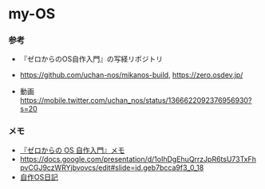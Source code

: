 # my-OS

### 参考

- 『ゼロからのOS自作入門』の写経リポジトリ
- https://github.com/uchan-nos/mikanos-build, https://zero.osdev.jp/

- 動画 https://mobile.twitter.com/uchan_nos/status/1366622092376956930?s=20


### メモ

- [『ゼロからの OS 自作入門』メモ](https://github.com/kakinouchi/journal/blob/master/%E2%98%86%20IT/OS_%E4%BD%8E%E3%83%AC%E3%82%A4%E3%83%A4/%E3%80%8E%E3%82%BC%E3%83%AD%E3%81%8B%E3%82%89%E3%81%AEOS%E8%87%AA%E4%BD%9C%E5%85%A5%E9%96%80%E3%80%8F%E3%83%A1%E3%83%A2.md)
- https://docs.google.com/presentation/d/1oIhDgEhuQrrzJpR6tsU73TxFhpvCGJ9czWRYjbvovcs/edit#slide=id.geb7bcca9f3_0_18
- [自作OS日記](https://github.com/kakinouchi/journal/blob/master/%E2%98%86%20IT/OS_%E4%BD%8E%E3%83%AC%E3%82%A4%E3%83%A4/%E8%87%AA%E4%BD%9COS%E6%97%A5%E8%A8%98.md)
